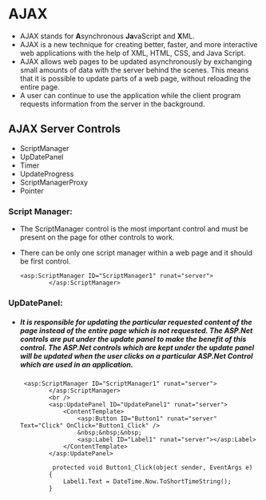 # AJAX

- AJAX stands for **A**synchronous **Ja**vaScript and **X**ML.
- AJAX is a new technique for creating better, faster, and more interactive web applications with the help of XML, HTML, CSS, and Java Script.
- AJAX allows web pages to be updated asynchronously by exchanging small amounts of data with the server behind the scenes. This means that it is possible to update parts of a web page, without reloading the entire page.
- A user can continue to use the application while the client program requests information from the server in the background.

## AJAX Server Controls

- ScriptManager
- UpDatePanel
- Timer
- UpdateProgress
- ScriptManagerProxy
- Pointer



### Script Manager:

- The ScriptManager control is the most important control and must be present on the page for other controls to work.

- There can be only one script manager within a web page and it should be first control.

  ```
  <asp:ScriptManager ID="ScriptManager1" runat="server">
          </asp:ScriptManager>
  ```

  

### UpDatePanel:

- ##### It  is responsible for updating the particular requested content of the page instead of the entire page which is not requested. The ASP.Net controls are put under the update panel to make the benefit of this control. The ASP.Net controls which are kept under the update panel will be updated when the user clicks on a particular ASP.Net Control which are used in an application.

  ```
   <asp:ScriptManager ID="ScriptManager1" runat="server">
          </asp:ScriptManager>
          <br />
          <asp:UpdatePanel ID="UpdatePanel1" runat="server">
              <ContentTemplate>
                  <asp:Button ID="Button1" runat="server" Text="Click" OnClick="Button1_Click" />
                  &nbsp;&nbsp;&nbsp;
                  <asp:Label ID="Label1" runat="server"></asp:Label>
              </ContentTemplate>
          </asp:UpdatePanel>
          
           protected void Button1_Click(object sender, EventArgs e)
          {
              Label1.Text = DateTime.Now.ToShortTimeString();
          }
  ```

  